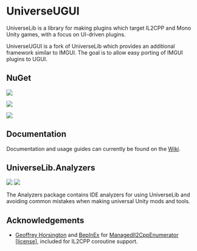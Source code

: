 # UniverseUGUI

UniverseLib is a library for making plugins which target IL2CPP and Mono Unity games, with a focus on UI-driven plugins.

UniverseUGUI is a fork of UniverseLib which provides an additional framework similar to IMGUI. 
The goal is to allow easy porting of IMGUI plugins to UGUI.

## NuGet

[![](https://img.shields.io/nuget/v/UniverseLib.Mono?label=UniverseLib.Mono)](https://www.nuget.org/packages/UniverseLib.Mono)  

[![](https://img.shields.io/nuget/v/UniverseLib.IL2CPP.Unhollower?label=UniverseLib.IL2CPP.Unhollower)](https://www.nuget.org/packages/UniverseLib.IL2CPP.Unhollower)

[![](https://img.shields.io/nuget/v/UniverseLib.IL2CPP.Interop?label=UniverseLib.IL2CPP.Interop)](https://www.nuget.org/packages/UniverseLib.IL2CPP.Interop)

## Documentation

Documentation and usage guides can currently be found on the [Wiki](https://github.com/sinai-dev/UniverseLib/wiki).

## UniverseLib.Analyzers

[![](https://img.shields.io/nuget/v/UniverseLib.Analyzers)](https://www.nuget.org/packages/UniverseLib.Analyzers) 
[![](https://img.shields.io/badge/-source-blue?logo=github)](https://github.com/sinai-dev/UniverseLib.Analyzers)

The Analyzers package contains IDE analyzers for using UniverseLib and avoiding common mistakes when making universal Unity mods and tools.

## Acknowledgements

* [Geoffrey Horsington](https://github.com/ghorsington) and [BepInEx](https://github.com/BepInEx) for [ManagedIl2CppEnumerator](https://github.com/BepInEx/BepInEx/blob/master/BepInEx.IL2CPP/Utils/Collections/Il2CppManagedEnumerator.cs) \[[license](https://github.com/BepInEx/BepInEx/blob/master/LICENSE)\], included for IL2CPP coroutine support.
